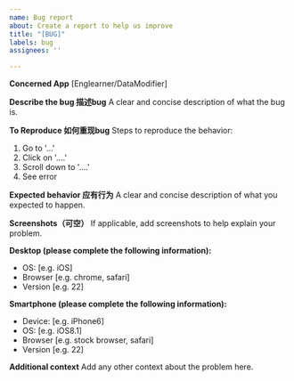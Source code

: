 ```yaml
---
name: Bug report
about: Create a report to help us improve
title: "[BUG]"
labels: bug
assignees: ''

---
```


**Concerned App**
[Englearner/DataModifier]

**Describe the bug 描述bug**
A clear and concise description of what the bug is.

**To Reproduce 如何重现bug**
Steps to reproduce the behavior:
1. Go to '...'
2. Click on '....'
3. Scroll down to '....'
4. See error

**Expected behavior 应有行为**
A clear and concise description of what you expected to happen.

**Screenshots（可空）**
If applicable, add screenshots to help explain your problem.

**Desktop (please complete the following information):**
 - OS: [e.g. iOS]
 - Browser [e.g. chrome, safari]
 - Version [e.g. 22]

**Smartphone (please complete the following information):**
 - Device: [e.g. iPhone6]
 - OS: [e.g. iOS8.1]
 - Browser [e.g. stock browser, safari]
 - Version [e.g. 22]

**Additional context**
Add any other context about the problem here.
